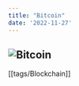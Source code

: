 ```yaml
---
title: "Bitcoin"
date: '2022-11-27'
---
```

![Bitcoin](https://upload.wikimedia.org/wikipedia/commons/thumb/4/46/Bitcoin.svg/1200px-Bitcoin.svg.png)
---
[[tags/Blockchain]]